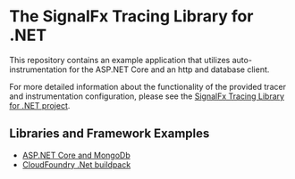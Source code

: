 # The SignalFx Tracing Library for .NET

This repository contains an example application that utilizes auto-instrumentation for the
ASP.NET Core and an http and database client. <br/>

For more detailed information about the functionality of the provided tracer and instrumentation configuration,
please see the [SignalFx Tracing Library for .NET project](https://github.com/signalfx/signalfx-dotnet-tracing/).

## Libraries and Framework Examples
- [ASP.NET Core and MongoDb](./aspnetcore-and-mongodb)
- [CloudFoundry .Net buildpack](./cloudfoundry-buildpack)
